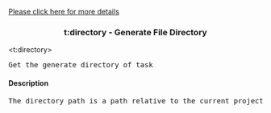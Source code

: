 <a href="head-tag-task.html">Please click here for more details</a>

### <div align="center">t:directory - Generate File Directory</div> ###

&lt;t:directory&gt;
<pre>
Get the generate directory of task
</pre>

#### Description ####

<pre>
The directory path is a path relative to the current project.
</pre>